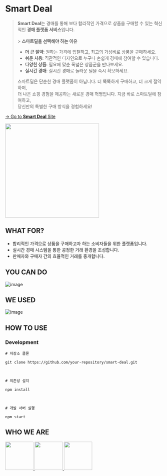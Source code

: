 # Smart Deal

> **Smart Deal**는 경매를 통해 보다 합리적인 가격으로 상품을 구매할 수 있는 혁신적인 **경매 플랫폼 서비스**입니다.
> <br><br> > **스마트딜을 선택해야 하는 이유**<br>
>
> - **더 큰 절약**: 원하는 가격에 입찰하고, 최고의 가성비로 상품을 구매하세요.
> - **쉬운 사용**: 직관적인 디자인으로 누구나 손쉽게 경매에 참여할 수 있습니다.
> - **다양한 상품**: 필요에 맞춘 폭넓은 상품군을 만나보세요.
> - **실시간 경매**: 실시간 경매로 놀라운 딜을 즉시 확보하세요.<br>
>
> 스마트딜은 단순한 경매 플랫폼이 아닙니다. 더 똑똑하게 구매하고, 더 크게 절약하며,<br>
> 더 나은 쇼핑 경험을 제공하는 새로운 경매 혁명입니다. 지금 바로 스마트딜에 참여하고,<br>
> 당신만의 특별한 구매 방식을 경험하세요!

[-> Go to **Smart Deal** Site](https://clever-swan-acedb5.netlify.app/)

<img src="https://github.com/user-attachments/assets/7c53180c-c1eb-400f-9f76-04b73242db33" width="300" />

## WHAT FOR?

- 합리적인 가격으로 상품을 구매하고자 하는 소비자들을 위한 플랫폼입니다.
- 실시간 경매 시스템을 통한 공정한 거래 환경을 조성합니다.
- 판매자와 구매자 간의 효율적인 거래를 중개합니다.

## YOU CAN DO

![image](https://github.com/user-attachments/assets/e6b59ccb-66a1-415e-bc39-e0eb0632ad83)

## WE USED

![image](https://github.com/user-attachments/assets/ea522055-8aee-4180-92af-a008b6f062ce)

## HOW TO USE

### Development

```
# 저장소 클론

git clone https://github.com/your-repository/smart-deal.git



# 의존성 설치

npm install



# 개발 서버 실행

npm start
```

## WHO WE ARE

<div>
  <a href="https://github.com/CreatorDodo">
    <img src="https://avatars.githubusercontent.com/u/112838087?v=4" width="90" style="max-width: 100%;">
  </a>
  <a href="https://github.com/KNU-K">
    <img src="https://avatars.githubusercontent.com/u/126179088?v=4" width="90" style="max-width: 100%;">
  </a>
  <a href="https://github.com/JIHUN-HA">
    <img src="https://avatars.githubusercontent.com/u/53825246?v=4" width="90" style="max-width: 100%;">
  </a>
</div>
